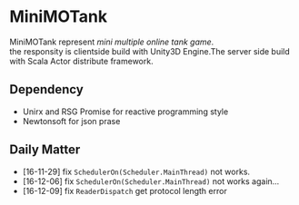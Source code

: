 # MiniMOTank
MiniMOTank represent *mini multiple online tank game*.  
the responsity is clientside build with Unity3D Engine.The server side build with Scala Actor distribute framework.  

## Dependency
- Unirx and RSG Promise for reactive programming style
- Newtonsoft for json prase

## Daily Matter
- [16-11-29] fix `SchedulerOn(Scheduler.MainThread)` not works.
- [16-12-06] fix `SchedulerOn(Scheduler.MainThread)` not works again...
- [16-12-09] fix `ReaderDispatch` get protocol length error
